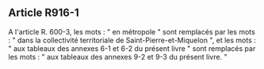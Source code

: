 Article R916-1
----
A l'article R. 600-3, les mots : " en métropole " sont remplacés par les mots :
" dans la collectivité territoriale de Saint-Pierre-et-Miquelon ", et les mots :
" aux tableaux des annexes 6-1 et 6-2 du présent livre " sont remplacés par les
mots : " aux tableaux des annexes 9-2 et 9-3 du présent livre. "
